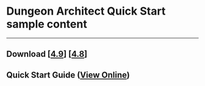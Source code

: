 # Dungeon Architect Quick Start sample content

---

## Download [[4.9](https://github.com/coderespawn/dungeon-architect-quick-start-ue4/archive/4.9.zip)] [[4.8](https://github.com/coderespawn/dungeon-architect-quick-start-ue4/archive/4.8.zip)]

## Quick Start Guide ([View Online](http://htmlpreview.github.io/?https://github.com/coderespawn/dungeon-architect-quick-start-ue4/blob/4.9/Quick%20Start%20Guide.html))
